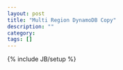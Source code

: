 ```yaml
---
layout: post
title: "Multi Region DynamoDB Copy"
description: ""
category: 
tags: []
---
```

{% include JB/setup %}
